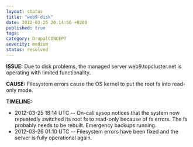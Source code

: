 ```yaml
---
layout: status
title: "web9-disk"
date: 2012-03-25 20:14:56 +0200
published: true
tags:
category: DrupalCONCEPT
severity: medium
status: resolved
---
```


**ISSUE:** Due to disk problems, the managed server web9.topcluster.net is operating with limited functionality.

**CAUSE:** Filesystem errors cause the OS kernel to put the root fs into read-only mode.

**TIMELINE:**

* 2012-03-25 18:14 UTC -- On-call sysop notices that the system now repeatedly switched its root fs to read-only because of fs errors. The fs probably needs to be rebuilt. Emergency backups running.
* 2012-03-26 01:10 UTC -- Filesystem errors have been fixed and the server is fully operational again.
